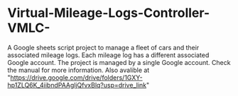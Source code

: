 # Virtual-Mileage-Logs-Controller-VMLC-
A Google sheets script project to manage a fleet of cars and their associated mileage logs. Each mileage log has a different associated Google account. The project is managed by a single Google account. Check the manual for more information.
Also avalible at "https://drive.google.com/drive/folders/1GXY-hp1ZLQ6K_4iibndPAAgljQfvxBlq?usp=drive_link"
